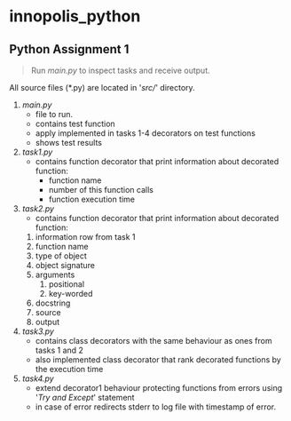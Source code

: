 # innopolis_python

## Python Assignment 1

> Run _main.py_ to inspect tasks and receive output.

All source files (*.py) are located in '_src/_' directory.

1. _main.py_
   * file to run.
   * contains test function
   * apply implemented in tasks 1-4 decorators on test functions
   * shows test results
2. _task1.py_ 
   * contains function decorator that print information about decorated function:
     * function name
     * number of this function calls
     * function execution time
3. _task2.py_
    * contains function decorator that print information about decorated function:
   1. information row from task 1
   2. function name
   3. type of object
   4. object signature
   5. arguments
      1. positional
      2. key-worded
   6. docstring
   7. source
   8. output
4. _task3.py_
    * contains class decorators with the same behaviour as ones from tasks 1 and 2
    * also implemented class decorator that rank decorated functions by the execution time 
5. _task4.py_
   * extend decorator1 behaviour protecting functions from errors using '_Try and Except_' statement
   * in case of error redirects stderr to log file with timestamp of error.
